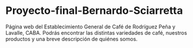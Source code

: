 # Proyecto-final-Bernardo-Sciarretta

Página web del Establecimiento General de Café de Rodríguez Peña y Lavalle, CABA. 
Podrás encontrar las distintas variedades de café, nuestros productos y una breve descripción de quiénes somos.
